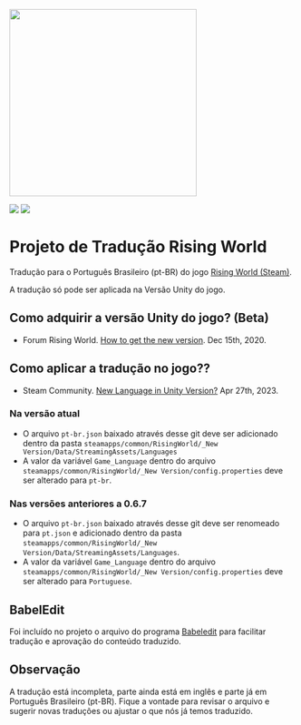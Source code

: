 [<img src="https://cdn.akamai.steamstatic.com/steam/apps/324080/header.jpg?t=1688909050" width="330" >](https://store.steampowered.com/app/324080/Rising_World/)

[//]: # ( Isto é um comentário, para atualizar a "badge", apenas mude os números para outro qualquer.)

<img src="https://img.shields.io/badge/Vers%C3%A3o%20Base-0.6.7.2-darkgreen" /> <img src="https://progress-bar.dev/61/?title=Progresso da Tradução" />

# Projeto de Tradução Rising World
Tradução para o Português Brasileiro (pt-BR) do jogo [Rising World (Steam)](https://store.steampowered.com/app/324080/Rising_World/).

A tradução só pode ser aplicada na Versão Unity do jogo.

## Como adquirir a versão Unity do jogo? (Beta)
- Forum Rising World. [How to get the new version](https://forum.rising-world.net/thread/11061-how-to-get-the-new-version/). Dec 15th, 2020.


## Como aplicar a tradução no jogo??
- Steam Community. [New Language in Unity Version?](https://steamcommunity.com/app/324080/discussions/0/3830917450437806646/) Apr 27th, 2023.

### Na versão atual
- O arquivo `pt-br.json` baixado através desse git deve ser adicionado dentro da pasta `steamapps/common/RisingWorld/_New Version/Data/StreamingAssets/Languages`
- A valor da variável `Game_Language` dentro do arquivo `steamapps/common/RisingWorld/_New Version/config.properties` deve ser alterado para `pt-br`.

### Nas versões anteriores a 0.6.7
- O arquivo `pt-br.json` baixado através desse git deve ser renomeado para `pt.json` e adicionado dentro da pasta `steamapps/common/RisingWorld/_New Version/Data/StreamingAssets/Languages`.
- A valor da variável `Game_Language` dentro do arquivo `steamapps/common/RisingWorld/_New Version/config.properties` deve ser alterado para `Portuguese`.

## BabelEdit
Foi incluído no projeto o arquivo do programa [Babeledit](https://www.codeandweb.com/babeledit) para facilitar tradução e aprovação do conteúdo traduzido.

## Observação
A tradução está incompleta, parte ainda está em inglês e parte já em Português Brasileiro (pt-BR). Fique a vontade para revisar o arquivo e sugerir novas traduções ou ajustar o que nós já temos traduzido.

